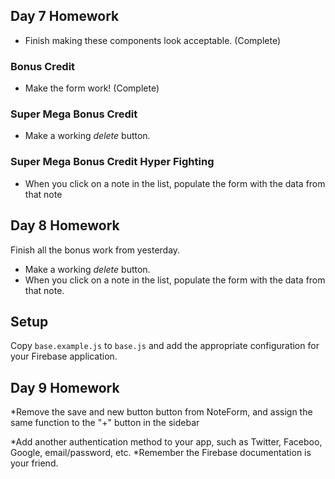 ## Day 7 Homework
* Finish making these components look acceptable. (Complete)

### Bonus Credit
* Make the form work! (Complete)

### Super Mega Bonus Credit
* Make a working _delete_ button.

### Super Mega Bonus Credit Hyper Fighting
* When you click on a note in the list, populate the form with the data from that note

 ## Day 8 Homework
 
 Finish all the bonus work from yesterday.
 
 * Make a working _delete_ button.
 * When you click on a note in the list, populate the form with the data from that note.


 ## Setup
 
 Copy `base.example.js` to `base.js` and add the appropriate configuration for your Firebase application.
 
 ## Day 9 Homework 

 *Remove the save and new button button from NoteForm, and assign the same function to the "+" button in the sidebar

 *Add another authentication method to your app, such as Twitter, Faceboo, Google, email/password, etc.
 *Remember the Firebase documentation is your friend. 
